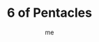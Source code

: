 ---
# basics
title     		 : "6 of Pentacles"
token					 : 'coins-06'
card_type			 : '' # major, minor, court
layout				 : "tarot-card"
author    		 : 'me'
one_liner 		 : "Charity, fairness, cooperation, sharing"
alt_names			 : ['Success', 'Altruism']
images				 : ['/assets/images/tarot/rws/rw-coins-06.jpg']
keywords			 : ['charity', 'fairness', 'cooperation', 'sharing']
url						 : 'tarot/cards/coins-06'
aliases				 : []

# password: 'foolish journey'
dropbox				 : 'https://www.dropbox.com/sh/7zotfhyopsuimdk/AADElNfDSUfCjlgOaOxjaM63a?dl=0'

meaning_light  : "Giving time, money, or effort to a charity. Taking part in a group effort. Lending your resources to others without expecting anything in return. Making sure everyone is treated equally. Working together toward a common goal. Redistributing wealth, time, or attention. Tithing. Sharing credit for your success."

meaning_shadow : "Making a loan as a means of gaining control over someone. Using charitable acts to draw attention to yourself. Dividing work or resources unfairly. Failing to do your part in a group effort. Ignoring obligations and commitments."

# more detail
correspondence_planet 			: "Moon"
correspondence_astrological : "Taurus"
correspondence_affirmation  : "Knowing I will receive more, I share my resources freely."
correspondence_story 				: "The main character wins by cooperating instead of competing."

advice_relationships 	 : "In a healthy relationship, partners help each other. Healthy partners agree on rules for dividing up chores, financial responsibilities, and social roles—and then honor those commitments. Define what equality means for you, and help each other achieve it."

advice_work 					 : "Learn to delegate. Many people, working together, can achieve more than one person, working alone. So what if some people contribute less and still get credit? Good managers will recognize star contributors and reward them accordingly."

advice_spirituality 	 : "A mature soul seeks to come to the aid of others. This may involve traditional charity: giving time, money, or effort. Don’t forget, though, that prayers and compassionate meditation can also change the world for good. Whatever form of service your spiritual path encourages, offer it with sincerity and regularity."

advice_personal_growth : "Charity is based on a simple principle: we should all look out for each other. Self-interest comes naturally; interest in others and their well-being is the hallmark of maturity. Putting the needs of others first can ease your progress toward a balanced life."

advice_fortune_telling : "When you need help, ask for it. Remember, though: what you receive may be limited by what you’ve given to others in the past."

questions	: ["What small gifts could make a big difference to someone?", "How do you feel about charity? About giving it? About receiving it?", "How can you know if you're treating others fairly?", "What can you give that no one else can?"]

# referenced in the symbols.toml data file
symbols	  : ['6', 'coins', 'scales', 'charity']

# metadata
suppress_topnav : true
related_cards 	: []

---